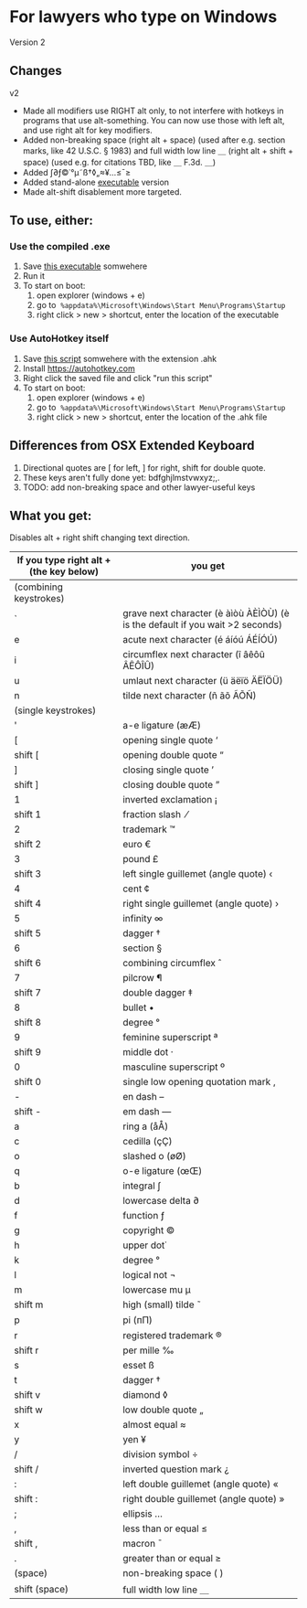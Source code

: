# For lawyers who type on Windows

Version 2

## Changes

v2
* Made all modifiers use RIGHT alt only, to not interfere with hotkeys in programs that use alt-something. You can now use those with left alt, and use right alt for key modifiers.
* Added non-breaking space (right alt + space) (used after e.g. section marks, like 42 U.S.C. § 1983) and full width low line ＿ (right alt + shift + space) (used e.g. for citations TBD, like ＿ F.3d. ＿)
* Added ∫∂ƒ©˙°µ˜ß†◊„≈¥…≤¯≥
* Added stand-alone [executable](https://raw.githubusercontent.com/saizai/autohotkeys_for_lawyers/master/autohotkeys_for_lawyers.exe) version
* Made alt-shift disablement more targeted.

## To use, either:

### Use the compiled .exe
1. Save [this executable](https://raw.githubusercontent.com/saizai/autohotkeys_for_lawyers/master/autohotkeys_for_lawyers.exe) somwehere
2. Run it
3. To start on boot:
   1. open explorer (windows + e)
   2. go to  `%appdata%\Microsoft\Windows\Start Menu\Programs\Startup`
   3. right click > new > shortcut, enter the location of the executable

### Use AutoHotkey itself
1. Save [this script](https://raw.githubusercontent.com/saizai/autohotkeys_for_lawyers/master/autohotkeys_for_lawyers.ahk) somwehere with the extension .ahk
2. Install https://autohotkey.com
3. Right click the saved file and click "run this script"
4. To start on boot:
   1. open explorer (windows + e)
   2. go to  `%appdata%\Microsoft\Windows\Start Menu\Programs\Startup`
   3. right click > new > shortcut, enter the location of the .ahk file

## Differences from OSX Extended Keyboard

1. Directional quotes are \[ for left, ] for right, shift for double quote.
2. These keys aren't fully done yet: bdfghjlmstvwxyz;,.
3. TODO: add non-breaking space and other lawyer-useful keys

## What you get:

Disables alt + right shift changing text direction.

|If you type right alt + (the key below)|you get|
|--------------------------------|------|
|(combining keystrokes)||
|\`|grave next character (è àìòù ÀÈÌÒÙ) (è is the default if you wait >2 seconds)|
|e|acute next character (é áíóú ÁÉÍÓÚ)|
|i|circumflex next character (î âêôû ÂÊÔÎÛ)|
|u|umlaut next character (ü äëïö ÄËÏÖÜ)|
|n|tilde next character (ñ ãõ ÃÕÑ)|
|(single keystrokes)||
|'|a-e ligature (æÆ)|
|\[|opening single quote ‘|
|shift \[|opening double quote “|
|]|closing single quote ’|
|shift ]|closing double quote ”|
|1|inverted exclamation ¡|
|shift 1|fraction slash  ⁄|
|2|trademark ™|
|shift 2|euro €|
|3|pound £|
|shift 3|left single guillemet (angle quote) ‹|
|4|cent ¢|
|shift 4|right single guillemet (angle quote) ›|
|5|infinity ∞|
|shift 5|dagger †|
|6|section §|
|shift 6|combining circumflex ̂ |
|7|pilcrow ¶|
|shift 7|double dagger ‡|
|8|bullet •|
|shift 8|degree °|
|9|feminine superscript ª|
|shift 9|middle dot ·|
|0|masculine superscript º|
|shift 0|single low opening quotation mark ‚|
|-|en dash –|
|shift -|em dash —|
|a|ring a (åÅ)|
|c|cedilla (çÇ)|
|o|slashed o (øØ)|
|q|o-e ligature (œŒ)|
|b|integral ∫|
|d|lowercase delta ∂|
|f|function ƒ|
|g|copyright ©|
|h|upper dot˙|
|k|degree °|
|l|logical not ¬|
|m|lowercase mu µ|
|shift m|high (small) tilde ˜|
|p|pi (ᴨΠ)|
|r|registered trademark ®|
|shift r|per mille ‰|
|s|esset ß|
|t|dagger †|
|shift v|diamond ◊|
|shift w|low double quote „|
|x|almost equal ≈|
|y|yen ¥|
|/|division symbol ÷|
|shift /|inverted question mark ¿|
|:|left double guillemet (angle quote) «|
|shift :|right double guillemet (angle quote) »|
|;|ellipsis …|
|,|less than or equal ≤|
|shift ,|macron ¯|
|.|greater than or equal ≥|
|(space)|non-breaking space ( )|
|shift (space)|full width low line ＿|

